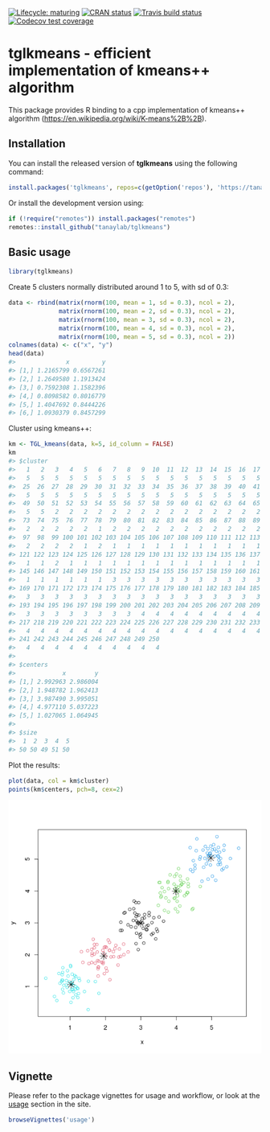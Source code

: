 
<!-- badges: start -->

[![Lifecycle:
maturing](https://img.shields.io/badge/lifecycle-maturing-blue.svg)](https://www.tidyverse.org/lifecycle/#maturing)
[![CRAN
status](https://www.r-pkg.org/badges/version/tglkmeans)](https://CRAN.R-project.org/package=tglkmeans)
[![Travis build
status](https://travis-ci.com/tanaylab/tglkmeans.svg?branch=master)](https://travis-ci.org/tanaylab/tglkmeans)
[![Codecov test
coverage](https://codecov.io/gh/tanaylab/tglkmeans/branch/master/graph/badge.svg)](https://app.codecov.io/gh/tanaylab/tglkmeans?branch=master)
<!-- badges: end -->

# tglkmeans - efficient implementation of kmeans++ algorithm

This package provides R binding to a cpp implementation of kmeans++
algorithm (<https://en.wikipedia.org/wiki/K-means%2B%2B>).

## Installation

You can install the released version of **tglkmeans** using the
following command:

``` r
install.packages('tglkmeans', repos=c(getOption('repos'), 'https://tanaylab.github.io/repo'))
```

Or install the development version using:

``` r
if (!require("remotes")) install.packages("remotes")
remotes::install_github("tanaylab/tglkmeans")
```

## Basic usage

``` r
library(tglkmeans)
```

Create 5 clusters normally distributed around 1 to 5, with sd of 0.3:

``` r
data <- rbind(matrix(rnorm(100, mean = 1, sd = 0.3), ncol = 2),
              matrix(rnorm(100, mean = 2, sd = 0.3), ncol = 2),
              matrix(rnorm(100, mean = 3, sd = 0.3), ncol = 2),
              matrix(rnorm(100, mean = 4, sd = 0.3), ncol = 2),
              matrix(rnorm(100, mean = 5, sd = 0.3), ncol = 2))
colnames(data) <- c("x", "y")
head(data)
#>              x         y
#> [1,] 1.2165799 0.6567261
#> [2,] 1.2649580 1.1913424
#> [3,] 0.7592308 1.1582396
#> [4,] 0.8098582 0.8016779
#> [5,] 1.4047692 0.8444226
#> [6,] 1.0930379 0.8457299
```

Cluster using kmeans++:

``` r
km <- TGL_kmeans(data, k=5, id_column = FALSE)
km
#> $cluster
#>   1   2   3   4   5   6   7   8   9  10  11  12  13  14  15  16  17  18  19  20  21  22  23  24 
#>   5   5   5   5   5   5   5   5   5   5   5   5   5   5   5   5   5   5   5   5   5   5   5   5 
#>  25  26  27  28  29  30  31  32  33  34  35  36  37  38  39  40  41  42  43  44  45  46  47  48 
#>   5   5   5   5   5   5   5   5   5   5   5   5   5   5   5   5   5   5   5   5   5   5   5   5 
#>  49  50  51  52  53  54  55  56  57  58  59  60  61  62  63  64  65  66  67  68  69  70  71  72 
#>   5   5   2   2   2   2   2   2   2   2   2   2   2   2   2   2   2   1   2   2   2   2   2   2 
#>  73  74  75  76  77  78  79  80  81  82  83  84  85  86  87  88  89  90  91  92  93  94  95  96 
#>   2   2   2   2   2   1   2   2   2   2   2   2   2   2   2   2   2   2   2   2   2   2   2   2 
#>  97  98  99 100 101 102 103 104 105 106 107 108 109 110 111 112 113 114 115 116 117 118 119 120 
#>   2   2   2   2   1   2   1   1   1   1   1   1   1   1   1   1   1   1   1   1   1   1   1   1 
#> 121 122 123 124 125 126 127 128 129 130 131 132 133 134 135 136 137 138 139 140 141 142 143 144 
#>   1   1   2   1   1   1   1   1   1   1   1   1   1   1   1   1   1   1   1   1   1   1   1   1 
#> 145 146 147 148 149 150 151 152 153 154 155 156 157 158 159 160 161 162 163 164 165 166 167 168 
#>   1   1   1   1   1   1   3   3   3   3   3   3   3   3   3   3   3   3   3   3   3   3   3   4 
#> 169 170 171 172 173 174 175 176 177 178 179 180 181 182 183 184 185 186 187 188 189 190 191 192 
#>   3   3   3   3   3   3   3   3   3   3   3   3   3   3   3   3   3   3   3   3   3   3   3   3 
#> 193 194 195 196 197 198 199 200 201 202 203 204 205 206 207 208 209 210 211 212 213 214 215 216 
#>   3   3   3   3   3   3   3   3   4   4   4   4   4   4   4   4   4   4   4   4   4   4   4   4 
#> 217 218 219 220 221 222 223 224 225 226 227 228 229 230 231 232 233 234 235 236 237 238 239 240 
#>   4   4   4   4   4   4   4   4   4   4   4   4   4   4   4   4   4   4   4   4   4   4   4   4 
#> 241 242 243 244 245 246 247 248 249 250 
#>   4   4   4   4   4   4   4   4   4   4 
#> 
#> $centers
#>             x        y
#> [1,] 2.992963 2.986004
#> [2,] 1.948782 1.962413
#> [3,] 3.987490 3.995051
#> [4,] 4.977110 5.037223
#> [5,] 1.027065 1.064945
#> 
#> $size
#>  1  2  3  4  5 
#> 50 50 49 51 50
```

Plot the results:

``` r
plot(data, col = km$cluster)
points(km$centers, pch=8, cex=2)
```

![](README-clustering-1.png)<!-- -->

## Vignette

Please refer to the package vignettes for usage and workflow, or look at
the [usage](https://tanaylab.github.io/tglkmeans/articles/usage.html)
section in the site.

``` r
browseVignettes('usage') 
```

